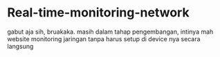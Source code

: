 # Real-time-monitoring-network
gabut aja sih, bruakaka. masih dalam tahap pengembangan, intinya mah website monitoring jaringan tanpa harus setup di device nya secara langsung
